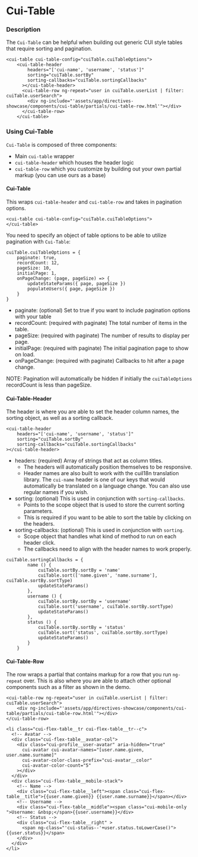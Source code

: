 # Cui-Table

### Description

The `Cui-Table` can be helpful when building out generic CUI style tables that require sorting and pagination.

```
<cui-table cui-table-config="cuiTable.cuiTableOptions">
	<cui-table-header 
		headers="['cui-name', 'username', 'status']"
        sorting="cuiTable.sortBy"
        sorting-callbacks="cuiTable.sortingCallbacks"
      ></cui-table-header>
      <cui-table-row ng-repeat="user in cuiTable.userList | filter: cuiTable.userSearch">
        <div ng-include="'assets/app/directives-showcase/components/cui-table/partials/cui-table-row.html'"></div>
      </cui-table-row>
    </cui-table>
```


### Using Cui-Table

`Cui-Table` is composed of three components:

* Main `cui-table` wrapper
* `cui-table-header` which houses the header logic
* `cui-table-row` which you customize by building out your own partial markup (you can use ours as a base)


#### Cui-Table

This wraps `cui-table-header` and `cui-table-row` and takes in pagination options.

```
<cui-table cui-table-config="cuiTable.cuiTableOptions">
</cui-table>
```

You need to specify an object of table options to be able to utilize pagination with `Cui-Table`:

```
cuiTable.cuiTableOptions = {
	paginate: true,
	recordCount: 12,
	pageSize: 10,
	initialPage: 1,
	onPageChange: (page, pageSize) => {
	    updateStateParams({ page, pageSize })
	    populateUsers({ page, pageSize })
	}
}
```

* paginate: (optional) Set to true if you want to include pagination options with your table
* recordCount: (required with paginate) The total number of items in the table.
* pageSize: (required with paginate) The number of results to display per page. 
* initialPage: (required with paginate) The initial pagination page to show on load.
* onPageChange: (required with paginate) Callbacks to hit after a page change.

NOTE: Pagination will automatically be hidden if initially the `cuiTableOptions` recordCount is less than pageSize.


#### Cui-Table-Header

The header is where you are able to set the header column names, the sorting object, as well as a sorting callback.

```
<cui-table-header 
	headers="['cui-name', 'username', 'status']" 
	sorting="cuiTable.sortBy"
	sorting-callbacks="cuiTable.sortingCallbacks"
></cui-table-header>
```

* headers: (required) Array of strings that act as column titles. 
	* The headers will automatically position themselves to be responsive. 
	* Header names are also built to work with the cuiI18n translation library. The `cui-name` header is one of our keys
	that would automatically be translated on a language change. You can also use regular names if you wish.
* sorting: (optional) This is used in conjunction with `sorting-callbacks`.
	* Points to the scope object that is used to store the current sorting parameters.
	* This is required if you want to be able to sort the table by clicking on the headers.
* sorting-callbacks: (optional) This is used in conjunction with `sorting`.
	* Scope object that handles what kind of method to run on each header click.
	* The callbacks need to align with the header names to work properly.

```
cuiTable.sortingCallbacks = {
        name () {
            cuiTable.sortBy.sortBy = 'name'
            cuiTable.sort(['name.given', 'name.surname'], cuiTable.sortBy.sortType)
            updateStateParams()
        },
        username () {
            cuiTable.sortBy.sortBy = 'username'
            cuiTable.sort('username', cuiTable.sortBy.sortType)
            updateStateParams()
        },
        status () {
            cuiTable.sortBy.sortBy = 'status'
            cuiTable.sort('status', cuiTable.sortBy.sortType)
            updateStateParams()
        }
    }
```


#### Cui-Table-Row

The row wraps a partial that contains markup for a row that you run `ng-repeat` over. This is also where
you are able to attach other optional components such as a filter as shown in the demo.

```
<cui-table-row ng-repeat="user in cuiTable.userList | filter: cuiTable.userSearch">
	<div ng-include="'assets/app/directives-showcase/components/cui-table/partials/cui-table-row.html'"></div>
</cui-table-row>
```

```
<li class="cui-flex-table__tr cui-flex-table__tr--c">
  <!-- Avatar -->
  <div class="cui-flex-table__avatar-col">
    <div class="cui-profile__user-avatar" aria-hidden="true" 
      cui-avatar cui-avatar-names="[user.name.given, user.name.surname]" 
      cui-avatar-color-class-prefix="cui-avatar__color" 
      cui-avatar-color-count="5"
    ></div>
  </div>
  <div class="cui-flex-table__mobile-stack">
    <!-- Name -->
    <div class="cui-flex-table__left"><span class="cui-flex-table__title">{{user.name.given}} {{user.name.surname}}</span></div>
    <!-- Username -->
    <div class="cui-flex-table__middle"><span class="cui-mobile-only ">Username: &nbsp;</span>{{user.username}}</div>
    <!-- Status -->
    <div class="cui-flex-table__right" >
      <span ng-class="'cui-status--'+user.status.toLowerCase()">{{user.status}}</span>
    </div>
  </div>
</li>
```
